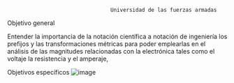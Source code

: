                                      Universidad de las fuerzas armadas

Objetivo general

Entender la importancia de la notación científica a notación de ingeniería los prefijos y las transformaciones métricas para poder emplearlas en el análisis de las magnitudes relacionadas con la electrónica tales como el voltaje la resistencia y el amperaje, 

Objetivos específicos 
![image](https://user-images.githubusercontent.com/116814386/200975085-14c78b1e-3ee7-4246-8ac2-a8025d2c806a.png)





